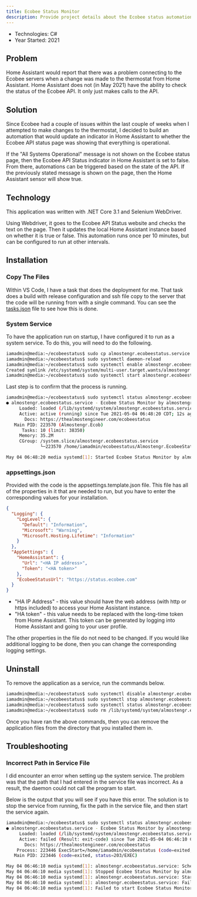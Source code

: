 ```yaml
---
title: Ecobee Status Monitor
description: Provide project details about the Ecobee status automation
---
```


* Technologies: C#
* Year Started: 2021

## Problem

Home Assistant would report that there was a problem connecting to the Ecobee servers when a change
was made to the thermostat from Home Assistant. Home Assistant does not (in May 2021) have the ability
to check the status of the Ecobee API. It only just makes calls to the API.

## Solution

Since Ecobee had a couple of issues within the last couple of weeks when I attempted to make
changes to the thermostat, I decided to build an automation that would update an indicator in 
Home Assistant to whether the Ecobee API status page was showing that everything is operational. 

If the "All Systems Operational" message is not shown on the Ecobee status page, then the Ecobee API 
Status indicator in Home Assistant is set to false. From there, automations can be triggered based on the state
of the API. If the previously stated message is shown on the page, then the Home Assistant
sensor will show true.

## Technology

This application was written with .NET Core 3.1 and Selenium WebDriver.

Using Webdriver, it goes to the Ecobee API Status website and checks the text on the page. Then it updates
the local Home Assistant instance based on whether it is true or false. This automation runs
once per 10 minutes, but can be configured to run at other intervals.

## Installation

### Copy The Files

Within VS Code, I have a task that does the deployment for me. That task does a build with release 
configuration and ssh file copy to the server that the code will be running from with a single command.
You can see the
<a href="https://github.com/almostengr/ecobeestatus/blob/main/.vscode/tasks.json" target="_blank">tasks.json</a>
file to see how this is done.

### System Service

To have the application run on startup, I have configured it to run as a system service. To do this, 
you will need to do the following. 

```sh
iamadmin@media:~/ecobeestatus$ sudo cp almostengr.ecobeestatus.service /lib/systemd/system
iamadmin@media:~/ecobeestatus$ sudo systemctl daemon-reload 
iamadmin@media:~/ecobeestatus$ sudo systemctl enable almostengr.ecobeestatus.service 
Created symlink /etc/systemd/system/multi-user.target.wants/almostengr.ecobeestatus.service → /lib/systemd/system/almostengr.ecobeestatus.service.
iamadmin@media:~/ecobeestatus$ sudo systemctl start almostengr.ecobeestatus.service 
```

Last step is to confirm that the process is running. 

```sh
iamadmin@media:~/ecobeestatus$ sudo systemctl status almostengr.ecobeestatus.service 
● almostengr.ecobeestatus.service - Ecobee Status Monitor by almostengr
     Loaded: loaded (/lib/systemd/system/almostengr.ecobeestatus.service; enabled; vendor preset: enabled)
     Active: active (running) since Tue 2021-05-04 06:48:20 CDT; 12s ago
       Docs: https://thealmostengineer.com/ecobeestatus
   Main PID: 223570 (Almostengr.Ecob)
      Tasks: 10 (limit: 38350)
     Memory: 35.2M
     CGroup: /system.slice/almostengr.ecobeestatus.service
             └─223570 /home/iamadmin/ecobeestatus/Almostengr.EcobeeStatus

May 04 06:48:20 media systemd[1]: Started Ecobee Status Monitor by almostengr.
```

### appsettings.json

Provided with the code is the appsettings.template.json file. This file has all of the properties in it 
that are needed to run, but you have to enter the corresponding values for your installation.

```json
{
  "Logging": {
    "LogLevel": {
      "Default": "Information",
      "Microsoft": "Warning",
      "Microsoft.Hosting.Lifetime": "Information"
    }
  },
  "AppSettings": {
    "HomeAssistant": {
      "Url": "<HA IP address>",
      "Token": "<HA token>"
    },
    "EcobeeStatusUrl": "https://status.ecobee.com"
  }
}
```

* "HA IP Address" - this value should have the web address (with http or https included) to access your 
Home Assistant instance. 
* "HA token" - this value needs to be replaced with the long-time token from Home Assistant. This token 
can be generated by logging into Home Assistant and going to your user profile.

The other properties in the file do not need to be changed. If you would like additional logging to be 
done, then you can change the corresponding logging settings.

## Uninstall

To remove the application as a service, run the commands below.

```sh
iamadmin@media:~/ecobeestatus$ sudo systemctl disable almostengr.ecobeestatus
iamadmin@media:~/ecobeestatus$ sudo systemctl stop almostengr.ecobeestatus
iamadmin@media:~/ecobeestatus$ sudo systemctl status almostengr.ecobeestatus
iamadmin@media:~/ecobeestatus$ sudo rm /lib/systemd/system/almostengr.ecobeestatus
```

Once you have ran the above commands, then you can remove the application files from the directory 
that you installed them in.

## Troubleshooting

### Incorrect Path in Service File

I did encounter an error when setting up the system service. The problem was that the path that I had 
entered in the service file was incorrect. As a result, the daemon could not call the program to start. 

Below is the output that you will see if you have this error. The solution is to stop the service 
from running, fix the path in the service file, and then start the service again.

```sh
iamadmin@media:~/ecobeestatus$ sudo systemctl status almostengr.ecobeestatus.service 
● almostengr.ecobeestatus.service - Ecobee Status Monitor by almostengr
     Loaded: loaded (/lib/systemd/system/almostengr.ecobeestatus.service; enabled; vendor preset: enabled)
     Active: failed (Result: exit-code) since Tue 2021-05-04 06:46:10 CDT; 3s ago
       Docs: https://thealmostengineer.com/ecobeestatus
    Process: 223446 ExecStart=/home/iamadmin/ecobeestatus (code=exited, status=203/EXEC)
   Main PID: 223446 (code=exited, status=203/EXEC)

May 04 06:46:10 media systemd[1]: almostengr.ecobeestatus.service: Scheduled restart job, restart counter is at 5.
May 04 06:46:10 media systemd[1]: Stopped Ecobee Status Monitor by almostengr.
May 04 06:46:10 media systemd[1]: almostengr.ecobeestatus.service: Start request repeated too quickly.
May 04 06:46:10 media systemd[1]: almostengr.ecobeestatus.service: Failed with result 'exit-code'.
May 04 06:46:10 media systemd[1]: Failed to start Ecobee Status Monitor by almostengr.
```

